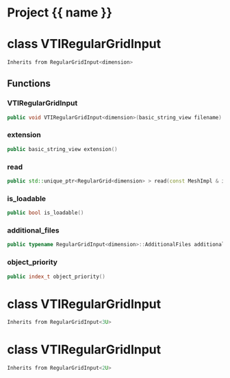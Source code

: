 <script setup>
import {useRoute} from 'vitepress'
const {path} = useRoute()
const tokens = path.split('/')
const words = tokens[2].split('-');
for (let i = 0; i < words.length; i++) {
    words[i] = words[i].charAt(0).toUpperCase() + words[i].slice(1);
    words[i] = words[i].replace('geode', 'Geode')
}
const name = words.join('-');
</script>
# Project {{ name }}

# class VTIRegularGridInput


```cpp
Inherits from RegularGridInput<dimension>
```



## Functions

### VTIRegularGridInput

```cpp
public void VTIRegularGridInput<dimension>(basic_string_view filename)
```


### extension

```cpp
public basic_string_view extension()
```


### read

```cpp
public std::unique_ptr<RegularGrid<dimension> > read(const MeshImpl & impl)
```


### is_loadable

```cpp
public bool is_loadable()
```


### additional_files

```cpp
public typename RegularGridInput<dimension>::AdditionalFiles additional_files()
```


### object_priority

```cpp
public index_t object_priority()
```




# class VTIRegularGridInput


```cpp
Inherits from RegularGridInput<3U>
```



# class VTIRegularGridInput


```cpp
Inherits from RegularGridInput<2U>
```



